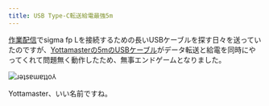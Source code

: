 ```yaml
---
title: USB Type-C転送給電最強5m
---
```

[作業配信](https://www.youtube.com/c/r7kamura)でsigma fp Lを接続するための長いUSBケーブルを探す日々を送っていたのですが、[Yottamasterの5mのUSBケーブル](https://www.amazon.co.jp/dp/B09Y1BY75P)がデータ転送と給電を同時にやってくれて問題無く動作したため、無事エンドゲームとなりました。

![](https://lh5.googleusercontent.com/C-Kik9X5584Pogx05ZEn78TC0amuK8UyBmu3eBBDGYt1srGLSFyRXjqp1MCtJxyYhDl7vIiQBlPo6lY9-b3JIu3qN1GagcupZ5As37-BcRkZb-D2Ih6oOigTz263udR8gtCiCG_t5lUbytI1_vuKCf4 "ɹǝʇsɐɯɐʇʇo⅄")

Yottamaster、いい名前ですね。
